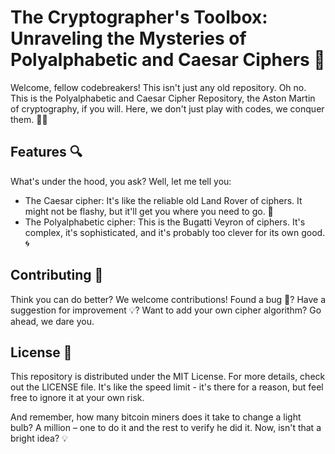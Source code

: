 # The Cryptographer's Toolbox: Unraveling the Mysteries of Polyalphabetic and Caesar Ciphers 🧰

Welcome, fellow codebreakers! This isn't just any old repository. Oh no. This is the Polyalphabetic and Caesar Cipher Repository, the Aston Martin of cryptography, if you will. Here, we don't just play with codes, we conquer them. 🕵️‍♀️

## Features 🔍
What's under the hood, you ask? Well, let me tell you:
- The Caesar cipher: It's like the reliable old Land Rover of ciphers. It might not be flashy, but it'll get you where you need to go. 🔱
- The Polyalphabetic cipher: This is the Bugatti Veyron of ciphers. It's complex, it's sophisticated, and it's probably too clever for its own good. 🌀

## Contributing 🤝
Think you can do better? We welcome contributions! Found a bug 🐛? Have a suggestion for improvement 💡? Want to add your own cipher algorithm? Go ahead, we dare you.

## License 📄
This repository is distributed under the MIT License. For more details, check out the LICENSE file. It's like the speed limit - it's there for a reason, but feel free to ignore it at your own risk.

And remember, how many bitcoin miners does it take to change a light bulb? A million – one to do it and the rest to verify he did it. Now, isn't that a bright idea? 💡
